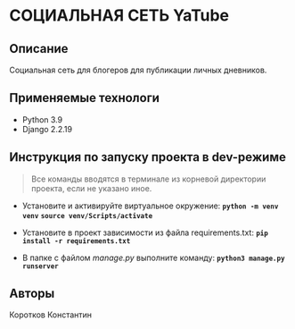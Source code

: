 ﻿# СОЦИАЛЬНАЯ СЕТЬ YaTube

## Описание
Социальная сеть для блогеров для публикации личных дневников.

## Применяемые технологи
- Python 3.9
- Django 2.2.19

## Инструкция по запуску проекта в dev-режиме
> Все команды вводятся в терминале из корневой директории проекта, если не указано иное.

- Установите и активируйте виртуальное окружение:
**`python -m venv venv`**
**`source venv/Scripts/activate`**

- Установите в проект зависимости из файла requirements.txt:
**`pip install -r requirements.txt`**

- В папке с файлом *manage.py* выполните команду:
**`python3 manage.py runserver`**

## Авторы
Коротков Константин
